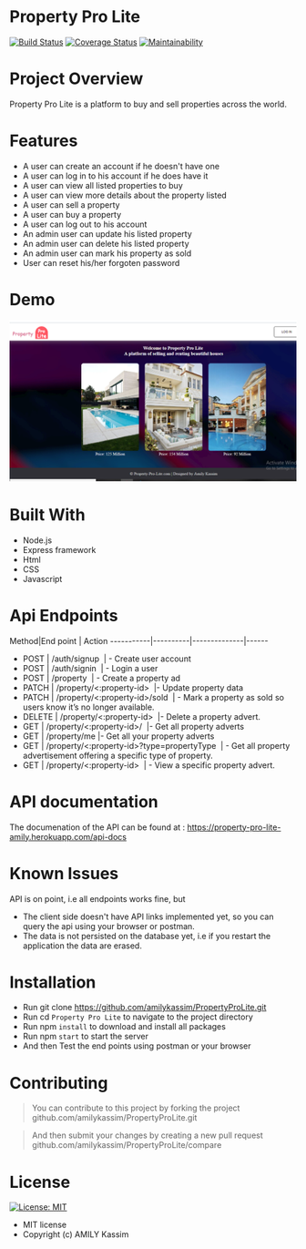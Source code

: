 # Property Pro Lite

[![Build Status](https://travis-ci.org/amilykassim/PropertyProLite.svg?branch=develop)](https://travis-ci.org/amilykassim/PropertyProLite)       [![Coverage Status](https://coveralls.io/repos/github/amilykassim/PropertyProLite/badge.svg?branch=develop)](https://coveralls.io/github/amilykassim/PropertyProLite?branch=develop)       [![Maintainability](https://api.codeclimate.com/v1/badges/3dbe4a90345d8b162c9b/maintainability)](https://codeclimate.com/github/amilykassim/PropertyProLite/maintainability)

# Project Overview

Property Pro Lite is a platform to buy and sell properties across the world.

# Features

- A user can create an account if he doesn't have one
- A user can log in to his account if he does have it
- A user can view all listed properties to buy
- A user can view more details about the property listed
- A user can sell a property
- A user can buy a property
- A user can log out to his account
- An admin user can update his listed property
- An admin user can delete his listed property
- An admin user can mark his property as sold
- User can reset his/her forgoten password

# Demo
![alt text](./UI/assets/preview.png)
# Built With
- Node.js
- Express framework
- Html
- CSS
- Javascript

# Api Endpoints
Method|End point | Action
-----------|----------|--------------|------
- POST   | /auth/signup                                |  - Create user account 
- POST   | /auth/signin                                | - Login a user
- POST   | /property                                   | - Create a property ad
- PATCH  | /property/<:property-id>                    |- Update property data
- PATCH  | /property/<:property-id>/sold               | - Mark a property as sold so users know it’s no longer available​.
- DELETE | /property/<:property-id>                    |- Delete a property advert.
- GET    | /property/<:property-id>/                   |- Get all property adverts
- GET    | /property/me                                |- Get all your property adverts
- GET    | /property/<:property-id>?type=​propertyType  | - Get all property advertisement offering a specific type of property. 
- GET    | /property/<:property-id>  | - View a specific property advert. 

# API documentation 

 The documenation of the API can be found at : 
 <a href="https://property-pro-lite-amily.herokuapp.com/api-docs"> https://property-pro-lite-amily.herokuapp.com/api-docs </a>

# Known Issues
API is on point, i.e all endpoints works fine, but 
- The client side doesn't have API links implemented yet, so you can query the api using your browser or postman.
- The data is not persisted on the database yet, i.e if you restart the application the data are erased.

# Installation
- Run git clone https://github.com/amilykassim/PropertyProLite.git
- Run cd `Property Pro Lite` to navigate to the project directory
- Run npm `install` to download and install all packages
- Run npm `start` to start the server
- And then Test the end points using postman or your browser

# Contributing
> You can contribute to this project by forking the project github.com/amilykassim/PropertyProLite.git

> And then submit your changes by creating a new pull request github.com/amilykassim/PropertyProLite/compare


# License
[![License: MIT](https://img.shields.io/badge/License-MIT-yellow.svg)](https://opensource.org/licenses/MIT)
- MIT license
- Copyright (c) AMILY Kassim


